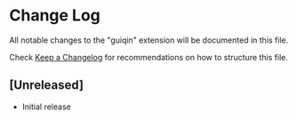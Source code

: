 # Change Log

All notable changes to the "guiqin" extension will be documented in this file.

Check [Keep a Changelog](http://keepachangelog.com/) for recommendations on how to structure this file.

## [Unreleased]

- Initial release